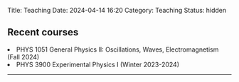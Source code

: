 Title: Teaching
Date: 2024-04-14 16:20
Category: Teaching
Status: hidden

<h2>Recent courses</h2>

<li>PHYS 1051 General Physics II: Oscillations, Waves, Electromagnetism (Fall 2024)</li>

<li>PHYS 3900 Experimental Physics I (Winter 2023-2024)</li>

<HR>















